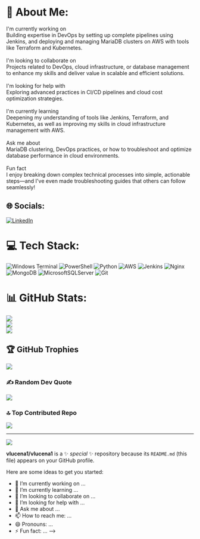# 💫 About Me:
I'm currently working on<br>Building expertise in DevOps by setting up complete pipelines using Jenkins, and deploying and managing MariaDB clusters on AWS with tools like Terraform and Kubernetes.<br><br>I'm looking to collaborate on<br>Projects related to DevOps, cloud infrastructure, or database management to enhance my skills and deliver value in scalable and efficient solutions.<br><br>I'm looking for help with<br>Exploring advanced practices in CI/CD pipelines and cloud cost optimization strategies.<br><br>I'm currently learning<br>Deepening my understanding of tools like Jenkins, Terraform, and Kubernetes, as well as improving my skills in cloud infrastructure management with AWS.<br><br>Ask me about<br>MariaDB clustering, DevOps practices, or how to troubleshoot and optimize database performance in cloud environments.<br><br>Fun fact<br>I enjoy breaking down complex technical processes into simple, actionable steps—and I've even made troubleshooting guides that others can follow seamlessly!


## 🌐 Socials:
[![LinkedIn](https://img.shields.io/badge/LinkedIn-%230077B5.svg?logo=linkedin&logoColor=white)]([https://linkedin.com/in/https://www.linkedin.com/in/victor-lucena-3a6b921ab/](https://www.linkedin.com/in/victor-lucena-3a6b921ab/)) 

# 💻 Tech Stack:
![Windows Terminal](https://img.shields.io/badge/Windows%20Terminal-%234D4D4D.svg?style=plastic&logo=windows-terminal&logoColor=white) ![PowerShell](https://img.shields.io/badge/PowerShell-%235391FE.svg?style=plastic&logo=powershell&logoColor=white) ![Python](https://img.shields.io/badge/python-3670A0?style=plastic&logo=python&logoColor=ffdd54) ![AWS](https://img.shields.io/badge/AWS-%23FF9900.svg?style=plastic&logo=amazon-aws&logoColor=white) ![Jenkins](https://img.shields.io/badge/jenkins-%232C5263.svg?style=plastic&logo=jenkins&logoColor=white) ![Nginx](https://img.shields.io/badge/nginx-%23009639.svg?style=plastic&logo=nginx&logoColor=white) ![MongoDB](https://img.shields.io/badge/MongoDB-%234ea94b.svg?style=plastic&logo=mongodb&logoColor=white) ![MicrosoftSQLServer](https://img.shields.io/badge/Microsoft%20SQL%20Server-CC2927?style=plastic&logo=microsoft%20sql%20server&logoColor=white) ![Git](https://img.shields.io/badge/git-%23F05033.svg?style=plastic&logo=git&logoColor=white)
# 📊 GitHub Stats:
![](https://github-readme-stats.vercel.app/api?username=vlucena1&theme=dark&hide_border=false&include_all_commits=false&count_private=false)<br/>
![](https://github-readme-streak-stats.herokuapp.com/?user=vlucena1&theme=dark&hide_border=false)<br/>
![](https://github-readme-stats.vercel.app/api/top-langs/?username=vlucena1&theme=dark&hide_border=false&include_all_commits=false&count_private=false&layout=compact)

## 🏆 GitHub Trophies
![](https://github-profile-trophy.vercel.app/?username=vlucena1&theme=radical&no-frame=false&no-bg=true&margin-w=4)

### ✍️ Random Dev Quote
![](https://quotes-github-readme.vercel.app/api?type=horizontal&theme=radical)

### 🔝 Top Contributed Repo
![](https://github-contributor-stats.vercel.app/api?username=vlucena1&limit=5&theme=dark&combine_all_yearly_contributions=true)

---
[![](https://visitcount.itsvg.in/api?id=vlucena1&icon=0&color=0)](https://visitcount.itsvg.in)

<!-- Proudly created with GPRM ( https://gprm.itsvg.in ) -->
**vlucena1/vlucena1** is a ✨ _special_ ✨ repository because its `README.md` (this file) appears on your GitHub profile.

Here are some ideas to get you started:

- 🔭 I’m currently working on ...
- 🌱 I’m currently learning ...
- 👯 I’m looking to collaborate on ...
- 🤔 I’m looking for help with ...
- 💬 Ask me about ...
- 📫 How to reach me: ...
- 😄 Pronouns: ...
- ⚡ Fun fact: ...
-->
